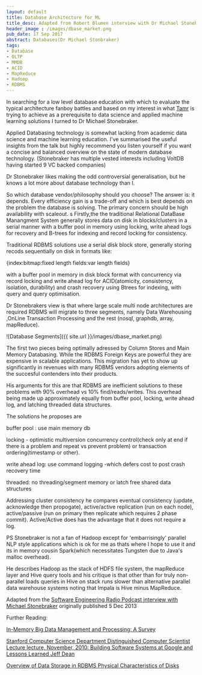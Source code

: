 ```yaml
---
layout: default
title: Database Architecture for ML
title_desc: Adapted from Robert Blumen interview with Dr Michael Stonebreaker
header_image : /images/dbase_market.png
pub_date: 17 Sep 2017
abstract: Databases(Dr Michael Stonbraker)
tags:
- Database
- OLTP
- MMDB
- ACID
- MapReduce
- Hadoop
- RDBMS
---
```

In searching for a low level database education with which to evaluate the typical architecture fanboy battles and based on my interest in what [Tamr](https://www.tamr.com) is trying to achieve as a prerequisite to data science and applied machine learning solutions I turned to Dr Michael Stonebraker.

Applied Databasing technology is somewhat lacking from academic data science and machine learning education.  I've summarised the useful insights from the talk but highly recommend you listen yourself if you want a concise and balanced overview on the state of modern database technology. (Stonebraker has multiple vested interests including VoltDB having started 9 VC backed companies)

Dr Stonebraker likes making the odd controversial generalisation, but he knows a lot more about database technology than I.

So which database vendor/philosophy should you choose?  The answer is: it depends.  Every efficiency gain is a trade-off and which is best depends on the problem the database is solving.  The primary concern should be high availability with scaleout.
s
Firstly,the the traditional Relational DataBase Manangment System generally stores data on disk in blocks/clusters in a serial manner with a buffer pool in memory using locking, write ahead logs for recovery and B-trees for indexing and record locking for consistency.


Traditional RDBMS solutions use a serial disk block store, generally storing recods sequentially on disk in formats like:

{index:bitmap:fixed length fields:var length fields}

with a buffer pool in memory in disk block format with concurrency via record locking and write ahead log for ACID(atomicity, consistency, isolation, durability) and crash recovery using Btrees for indexing, with query and query optimisation.

Dr Stonebrakers view is that where large scale multi node architectures are required RDBMS will migrate to three segments, namely Data Warehousing ,OnLine Transaction Processing and the rest (nosql, graphdb, array, mapReduce).

![Database Segments]({{ site.url }}/images/dbase_market.png)


The first two pieces being optimally adressed by Column Stores and Main Memory Databasing.  While the RDBMS Foreign Keys are powerful they are expensive in scalable applications.  This migration has yet to show up significantly in revenues with many RDBMS vendors adopting elements of the succesful contenders into their products.

His arguments for this are that RDBMS are inefficient solutions to these problems with 90% overhead vs 10% find/reads/writes.  This overhead being made up approximately equally from buffer pool, locking, write ahead log, and latching threaded data structures.

The solutions he proposes are

buffer pool : use main memory db

locking - optimistic multiversion concurrency control(check only at end if there is a problem and repeat vs prevent problem) or transaction ordering(timestamp or other).

write ahead log: use command logging -which defers cost to post crash recovery time

threaded: no threading/segment memory or latch free shared data structures

Addressing cluster consistency he compares eventual consistency (update, acknowledge then propogate), active/active replication (run on each node), active/passive (run on primary then replicate which requires 2 phase commit).  Active/Active does has the advantage that it does not require a log.

PS Stonebraker is not a fan of Hadoop except for 'embarrisingly' parallel NLP style applications which is ok for me as thats where I hope to use it and its in memory cousin Spark(which necessitates Tungsten due to Java's malloc overhead).

He describes Hadoop as the stack of HDFS file system, the mapReduce layer and Hive query tools and his critique is that other than for truly non-parallel loads queries in Hive on stack runs slower than alternative parallel data warehouse systems noting that Impala is Hive minus MapReduce.

Adapted from the  [Software Engineering Radio Podcast interview with Michael Stonebraker](http://www.se-radio.net/2013/12/episode-199-michael-stonebraker) originally published 5 Dec 2013

Further Reading:

[In-Memory Big Data Management and Processing: A Survey](http://ieeexplore.ieee.org/document/7097722/)

[Stanford Computer Science Department Distinguished Computer Scientist Lecture lecture, November, 2010: Building Software Systems at Google and Lessons Learned Jeff Dean](https://static.googleusercontent.com/media/research.google.com/en//people/jeff/Stanford-DL-Nov-2010.pdf)

[Overview of Data Storage in RDBMS Physical Characteristics of Disks](http://users.csc.http://calpoly.edu/~dekhtyar/560-Fall2012/lectures/lec04.560.ps)



